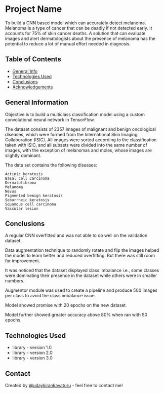 # Project Name
To build a CNN based model which can accurately detect melanoma. Melanoma is a type of cancer that can be deadly if not detected early. It accounts for 75% of skin cancer deaths. A solution that can evaluate images and alert dermatologists about the presence of melanoma has the potential to reduce a lot of manual effort needed in diagnosis.


## Table of Contents
* [General Info](#general-information)
* [Technologies Used](#technologies-used)
* [Conclusions](#conclusions)
* [Acknowledgements](#acknowledgements)

## General Information
Objective is to build a multiclass classification model using a custom convolutional neural network in TensorFlow. 

The dataset consists of 2357 images of malignant and benign oncological diseases, which were formed from the International Skin Imaging Collaboration (ISIC). All images were sorted according to the classification taken with ISIC, and all subsets were divided into the same number of images, with the exception of melanomas and moles, whose images are slightly dominant.

The data set contains the following diseases:

    Actinic keratosis
    Basal cell carcinoma
    Dermatofibroma
    Melanoma
    Nevus
    Pigmented benign keratosis
    Seborrheic keratosis
    Squamous cell carcinoma
    Vascular lesion


## Conclusions

A regular CNN overfitted and was not able to do well on the validation dataset. 

Data augmentation technique to randomly rotate and flip the images helped the model to learn better and reduced overfitting. But there was still room for improvement. 

It was noticed that the dataset displayed class imbalance i.e., some classes were dominating their presence in the dataset while others were in smaller numbers. 

Augmentor module was used to create a pipeline and produce 500 images per class to avoid the class imbalance issue. 

Model showed promise with 20 epochs on the new dataset. 

Model further showed greater accuracy above 80% when ran with 50 epochs. 


## Technologies Used
- library - version 1.0
- library - version 2.0
- library - version 3.0


## Contact
Created by [@udaykirankavaturu](https://github.com/udaykirankavaturu/melanoma-detection) - feel free to contact me!